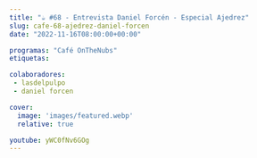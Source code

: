```yaml
---
title: "☕️ #68 - Entrevista Daniel Forcén - Especial Ajedrez"
slug: cafe-68-ajedrez-daniel-forcen
date: "2022-11-16T08:00:00+00:00"

programas: "Café OnTheNubs"
etiquetas:

colaboradores:
 - lasdelpulpo
 - daniel forcen

cover:
  image: 'images/featured.webp'
  relative: true

youtube: yWC0fNv6GOg
---
```


